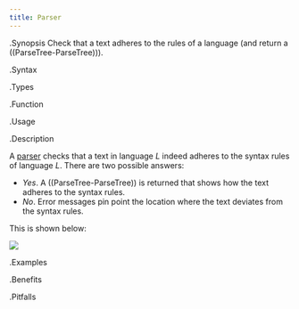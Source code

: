 ```yaml
---
title: Parser
---
```


.Synopsis
Check that a text adheres to the rules of a language (and return a ((ParseTree-ParseTree))).

.Syntax

.Types

.Function
       
.Usage

.Description

A [parser](http://en.wikipedia.org/wiki/Parsing) checks that a text in language _L_ indeed adheres 
to the syntax rules of language _L_. There are two possible answers:

*  _Yes_. A ((ParseTree-ParseTree)) is returned that shows how the text adheres to the syntax rules.
*  _No_. Error messages pin point the location where the text deviates from the syntax rules.


This is shown below:


![]((parser.png))


.Examples

.Benefits

.Pitfalls


